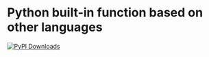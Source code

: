 # Python built-in function based on other languages

[![PyPI Downloads](https://img.shields.io/pypi/dm/deftools.svg?label=PyPI%20downloads)](
https://pypi.org/project/deftools/)
